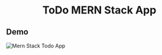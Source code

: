 <h1 align="center">ToDo MERN Stack App</h1>

## Demo

![Mern Stack Todo App](https://github.com/Sunil-1921/ToDo-MERN-Stack-App/assets/64888485/84568f28-33c9-4c6b-9a72-cd0b568e66b5)
